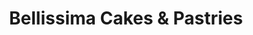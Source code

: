 ---
title: "Bellissima Cakes & Pastries"
url: /waterloo/bellissima-cakes-and-pastries-oak-park-drive/
shop: bakery
---